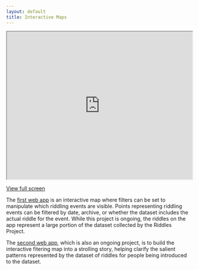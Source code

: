 ```yaml
---
layout: default
title: Interactive Maps
---
```


<iframe src="https://riddleproject.github.io/visualizations/filters.html"
        width="100%" height="400px">
</iframe>
<p><a href="visualizations/filters" target="_blank">View full screen</a></p>

The <a href="visualizations/filters" target="_blank">first web app</a> is an interactive map where filters can be set to manipulate which riddling events are visible. Points representing riddling events can be filtered by date, archive, or whether the dataset includes the actual riddle for the event. While this project is ongoing, the riddles on the app represent a large portion of the dataset collected by the Riddles Project.

The <a href="visualizations/story" target="_blank">second web app</a>, which is also an ongoing project, is to build the interactive fitering map into a strolling story, helping clarify the salient patterns represented by the dataset of riddles for people being introduced to the dataset.